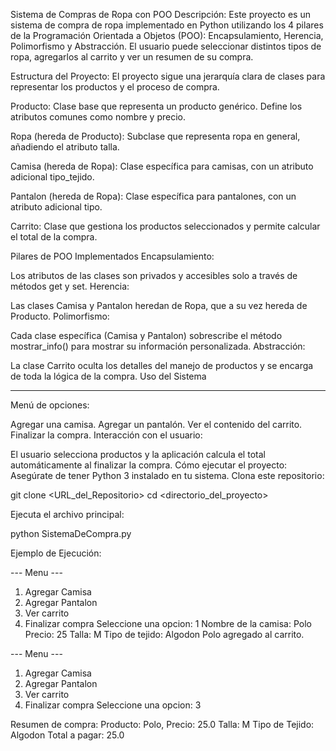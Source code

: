 Sistema de Compras de Ropa con POO
Descripción:
Este proyecto es un sistema de compra de ropa implementado en Python utilizando los 4 pilares de la Programación Orientada a Objetos (POO): Encapsulamiento, Herencia, Polimorfismo y Abstracción. El usuario puede seleccionar distintos tipos de ropa, agregarlos al carrito y ver un resumen de su compra.

Estructura del Proyecto:
El proyecto sigue una jerarquía clara de clases para representar los productos y el proceso de compra.

Producto:
Clase base que representa un producto genérico. Define los atributos comunes como nombre y precio.

Ropa (hereda de Producto):
Subclase que representa ropa en general, añadiendo el atributo talla.

Camisa (hereda de Ropa):
Clase específica para camisas, con un atributo adicional tipo_tejido.

Pantalon (hereda de Ropa):
Clase específica para pantalones, con un atributo adicional tipo.

Carrito:
Clase que gestiona los productos seleccionados y permite calcular el total de la compra.

Pilares de POO Implementados
Encapsulamiento:

Los atributos de las clases son privados y accesibles solo a través de métodos get y set.
Herencia:

Las clases Camisa y Pantalon heredan de Ropa, que a su vez hereda de Producto.
Polimorfismo:

Cada clase específica (Camisa y Pantalon) sobrescribe el método mostrar_info() para mostrar su información personalizada.
Abstracción:

La clase Carrito oculta los detalles del manejo de productos y se encarga de toda la lógica de la compra.
Uso del Sistema
*****************
Menú de opciones:

Agregar una camisa.
Agregar un pantalón.
Ver el contenido del carrito.
Finalizar la compra.
Interacción con el usuario:

El usuario selecciona productos y la aplicación calcula el total automáticamente al finalizar la compra.
Cómo ejecutar el proyecto:
Asegúrate de tener Python 3 instalado en tu sistema.
Clona este repositorio:


git clone <URL_del_Repositorio>
cd <directorio_del_proyecto>

Ejecuta el archivo principal:

python SistemaDeCompra.py

Ejemplo de Ejecución:

--- Menu ---
1. Agregar Camisa
2. Agregar Pantalon
3. Ver carrito
4. Finalizar compra
Seleccione una opcion: 1
Nombre de la camisa: Polo
Precio: 25
Talla: M
Tipo de tejido: Algodon
Polo agregado al carrito.

--- Menu ---
1. Agregar Camisa
2. Agregar Pantalon
3. Ver carrito
4. Finalizar compra
Seleccione una opcion: 3

Resumen de compra:
Producto: Polo, Precio: 25.0
Talla: M
Tipo de Tejido: Algodon
Total a pagar: 25.0

